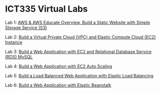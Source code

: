 # ICT335 Virtual Labs

Lab 1: [AWS & AWS Educate Overview, Build a Static Website with Simple Storage Service (S3)](Lab1.md)

Lab 2: [Build a Virtual Private Cloud (VPC) and Elastic Compute Cloud (EC2) Instance](Lab2.md)

Lab 3: [Build a Web Application with EC2 and Relational Database Service (RDS) MySQL](Lab3.md)

Lab 4: [Build a Web Application with EC2 Auto Scaling](Lab4.md)

Lab 5: [Build a Load Balanced Web Application with Elastic Load Balancing](Lab5.md)

Lab 6: [Build a Web Application with Elastic Beanstalk](Lab6.md)

